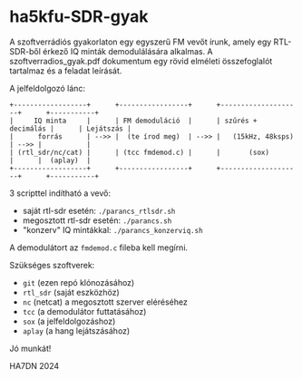 # ha5kfu-SDR-gyak

A szoftverrádiós gyakorlaton egy egyszerű FM vevőt írunk, amely egy RTL-SDR-ből érkező IQ minták demodulálására alkalmas.
A szoftverradios_gyak.pdf dokumentum egy rövid elméleti összefoglalót tartalmaz és a feladat leírását.

A jelfeldolgozó lánc:
```
+------------------+      +-----------------+      +--------------------+      +-----------+
|     IQ minta     |      | FM demoduláció  |      | szűrés + decimálás |      | Lejátszás |
|      forrás      | -->> |  (te írod meg)  | -->> |   (15kHz, 48ksps)  | -->> |           |
| (rtl_sdr/nc/cat) |      | (tcc fmdemod.c) |      |       (sox)        |      |  (aplay)  |
+------------------+      +-----------------+      +--------------------+      +-----------+
```

3 scripttel indítható a vevő:
- saját rtl-sdr esetén: `./parancs_rtlsdr.sh`
- megosztott rtl-sdr esetén: `./parancs.sh`
- "konzerv" IQ mintákkal: `./parancs_konzerviq.sh`

A demodulátort az `fmdemod.c` fileba kell megírni.

Szükséges szoftverek:
- `git` (ezen repó klónozásához)
- `rtl_sdr` (saját eszközhöz)
- `nc` (netcat) a megosztott szerver eléréséhez
- `tcc` (a demodulátor futtatásához)
- `sox` (a jelfeldolgozáshoz)
- `aplay` (a hang lejátszásához)

Jó munkát!

HA7DN 2024
